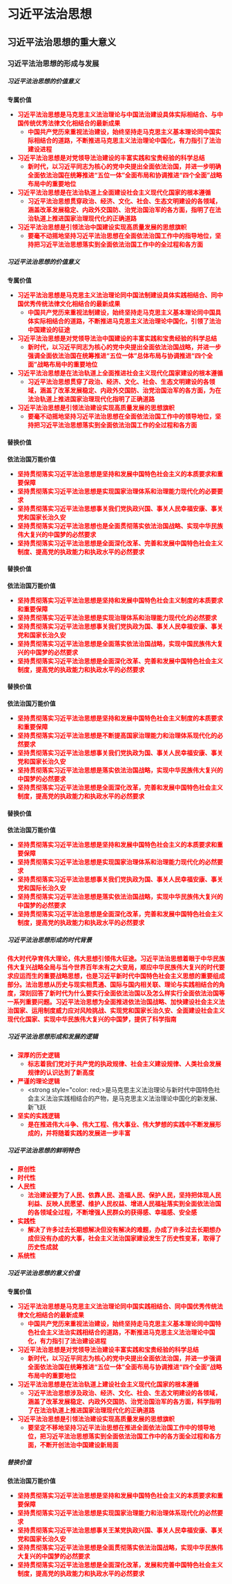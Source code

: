 # 习近平法治思想

## 习近平法治思想的重大意义

### 习近平法治思想的形成与发展

##### 习近平法治思想的价值意义
**专属价值**
- <strong style="color: red;">习近平法治思想是马克思主义法治理论与中国法治建设具体实际相结合、与中国传统优秀法律文化相结合的最新成果</strong>
  - <strong style="color: red;">中国共产党历来重视法治建设，始终坚持走马克思主义基本理论同中国实际相结合的道路，不断推进马克思主义法治理论中国化，有力指引了法治建设进程</strong>
- <strong style="color: red;">习近平法治思想是对党领导法治建设的丰富实践和宝贵经验的科学总结</strong>
  - <strong style="color: red;">新时代，以习近平同志为核心的党中央提出全面依法治国，并进一步明确全面依法治国在统筹推进“五位一体”全面布局和协调推进“四个全面”战略布局中的重要地位</strong>
- <strong style="color: red;">习近平法治思想是在法治轨道上全面建设社会主义现代化国家的根本遵循</strong>
  - <strong style="color: red;">习近平法治思想贯穿政治、经济、文化、社会、生态文明建设的各领域，涵盖改革发展稳定、内政外交国防、治党治国治军的各方面，指明了在法治轨道上推进国家治理现代化的正确道路</strong>
- <strong style="color: red;">习近平法治思想是引领法治中国建设实现高质量发展的思想旗帜</strong>
  - <strong style="color: red;">要毫不动摇地坚持习近平法治思想在全面依法治国工作中的指导地位，坚持把习近平法治思想落实到全面依法治国工作中的全过程和各方面</strong>

##### 习近平法治思想的价值意义
**专属价值**
- <strong style="color: red;">习近平法治思想是马克思主义法治理论同中国法制建设具体实践相结合、同中国优秀传统法律文化相结合的最新成果</strong>
  - <strong style="color: red;">中国共产党历来重视法制建设，始终坚持走马克思主义基本理论同中国具体实际相结合的道路，不断推进马克思主义法治理论中国化，引领了法治中国建设的征途</strong>
- <strong style="color: red;">习近平法治思想是对党领导法治中国建设的丰富实践和宝贵经验的科学总结</strong>
  - <strong style="color: red;">新时代，以习近平同志为核心的党中央提出全面依法治国战略，并进一步强调全面依法治国在统筹推进“五位一体”总体布局与协调推进“四个全面”战略布局中的重要地位</strong>
- <strong style="color: red;">习近平法治思想是在法治轨道上全面推进社会主义现代化国家建设的根本遵循</strong>
  - <strong style="color: red;">习近平法治思想贯穿了政治、经济、文化、社会、生态文明建设的各领域，涵盖了改革发展稳定、内政外交国防、治党治国治军的各方面，为在法治轨道上推进国家治理现代化指明了正确道路</strong>
- <strong style="color: red;">习近平法治思想是引领法治建设实现高质量发展的思想旗帜</strong>
  - <strong style="color: red;">要毫不动摇地坚持习近平法治思想在全面依法治国工作中的领导地位，坚持把习近平法治思想落实到全面依法治国工作的全过程和各方面</strong>

#### 替换价值
**依法治国万能价值**
- <strong style="color: red;">坚持贯彻落实习近平法治思想是坚持和发展中国特色社会主义的本质要求和重要保障</strong>
- <strong style="color: red;">坚持贯彻落实习近平法治思想是实现国家治理体系和治理能力现代化的必要要求</strong>
- <strong style="color: red;">坚持贯彻落实习近平法治思想事关我们党执政兴国、事关人民幸福安康、事关党和国家长治久安</strong>
- <strong style="color: red;">坚持贯彻落实习近平法治思想也是全面贯彻落实依法治国战略、实现中华民族伟大复兴的中国梦的必然要求</strong>
- <strong style="color: red;">坚持贯彻落实习近平法治思想是全面深化改革、完善和发展中国特色社会主义制度、提高党的执政能力和执政水平的必然要求</strong>

#### 替换价值
**依法治国万能价值**
- <strong style="color: red;">坚持贯彻落实习近平法治思想是坚持和发展中国特色社会主义制度的本质要求和重要保障</strong>
- <strong style="color: red;">坚持贯彻落实习近平法治思想是实现治理体系和治理能力现代化的必然要求</strong>
- <strong style="color: red;">坚持贯彻落实习近平法治思想事关我们党执政为国、事关人民幸福安康、事关党和国家长治久安</strong>
- <strong style="color: red;">坚持贯彻落实习近平法治思想是全面落实依法治国战略，实现中国民族伟大复兴的中国梦的必然要求</strong>
- <strong style="color: red;">坚持贯彻落实习近平法治思想是全面深化改革、完善和发展中国特色社会主义制度，提高党的执政能力和执政水平的必然要求</strong>

#### 替换价值
**依法治国万能价值**
- <strong style="color: red;">坚持贯彻落实习近平法治思想是坚持和发展中国特色社会主义制度的本质要求和重要保障</strong>
- <strong style="color: red;">坚持贯彻落实习近平法治思想是不断提高国家治理能力和治理体系现代化的必然要求</strong>
- <strong style="color: red;">坚持贯彻落实习近平法治思想事关我们党执政为国、事关人民幸福安康、事关党和国家长治久安</strong>
- <strong style="color: red;">坚持贯彻落实习近平法治思想是落实依法治国战略，实现中华民族伟大复兴的中国梦的必然要求</strong>
- <strong style="color: red;">坚持贯彻落实习近平法治思想是全面深化改革，完善和发展中国特色社会主义制度，提高党的执政能力和执政水平的必然要求</strong>

#### 替换价值
**依法治国万能价值**
- <strong style="color: red;">坚持贯彻落实习近平法治思想是坚持和发展中国特色社会主义的本质要求和重要保障</strong>
- <strong style="color: red;">坚持贯彻落实习近平法治思想是实现国家治理体系和治理能力现代化的必然要求</strong>
- <strong style="color: red;">坚持贯彻落实习近平法治思想事关我们党执政为国、事关人民幸福安康、事关党和国际长治久安</strong>
- <strong style="color: red;">坚持贯彻落实习近平法治思想是落实依法治国战略，实现中华民族伟大复兴的中国梦的必然要求</strong>
- <strong style="color: red;">坚持贯彻落实习近平法治思想是全面深化改革，完善和发展中国特色社会主义制度，提高党的执政能力和执政水平的必然要求</strong>

##### 习近平法治思想形成的时代背景
<strong style="color: red;">伟大时代孕育伟大理论，伟大思想引领伟大征途。习近平法治思想着眼于中华民族伟大复兴战略全局与当今世界百年未有之大变局，顺应中华民族伟大复兴的时代要求应运而生的重要战略思想，也是习近平新时代中国特色社会主义思想的重要组成部分。法治思想从历史与现实相贯通、国际与国内相关联、理论与实践相结合的角度，深刻回答了新时代为什么要实行全面依法治国以及怎么样实行全面依法治国等一系列重要问题。习近平法治思想为全面推进依法治国战略、加快建设社会主义法治国家、运用制度威力应对风险挑战、实现党和国家长治久安、全面建设社会主义现代化国家、实现中华民族伟大复兴的中国梦，提供了科学指南</strong>

##### 习近平法治思想形成和发展的逻辑
- <strong style="color: red;">深厚的历史逻辑</strong>
  - <strong style="color: red;">标志着我们党对于共产党的执政规律、社会主义建设规律、人类社会发展规律的认识达到了新高度</strong>
- <strong style="color: red;">严谨的理论逻辑</strong>
  - <strong style="color: red;>是马克思主义法治理论与新时代中国特色社会主义法治实践相结合的产物，是马克思主义法治理论中国化的新发展、新飞跃</strong>
- <strong style="color: red;">坚实的实践逻辑</strong>
  - <strong style="color: red;">是在推进伟大斗争、伟大工程、伟大事业、伟大梦想的实践中不断发展形成的，并将随着实践的发展进一步丰富</strong>

##### 习近平法治思想的鲜明特色
- <strong style="color: red;">原创性</strong>
- <strong style="color: red;">时代性</strong>
- <strong style="color: red;">人民性</strong>
  - <strong style="color: red;">法治建设要为了人民、依靠人民、造福人民、保护人民，坚持把体现人民利益、反映人民愿望、维护人民权益、增进人民福祉落实到全面依法治国的各领域全过程，不断增强人民群众的获得感、幸福感、安全感</strong>
- <strong style="color: red;">实践性</strong>
  - <strong style="color: red;">解决了许多过去长期想解决但没有解决的难题，办成了许多过去长期想办成但没有办成的大事，社会主义法治国家建设发生了历史性变革，取得了历史性成就</strong>
- <strong style="color: red;">系统性</strong>

##### 习近平法治思想的意义价值
**专属价值**
- <strong style="color: red;">习近平法治思想是马克思主义法治理论同中国实践相结合、同中国优秀传统法律文化相结合的最新成果</strong>
  - <strong style="color: red;">中国共产党历来重视法治建设，始终坚持走马克思主义基本理论同中国特色社会主义法治实践相结合的道路，不断推进马克思主义法治理论中国化，有力指引了法治建设进程</strong>
- <strong style="color: red;">习近平法治思想是对党领导法治建设丰富实践和宝贵经验的科学总结</strong>
  - <strong style="color: red;">新时代，以习近平同志为核心的党中央提出全面依法治国，并进一步强调全面依法治国在统筹推进“五位一体”全面布局与协调推进“四个全面”战略布局中的重要地位</strong>
- <strong style="color: red;">习近平法治思想是在法治轨道上建设社会主义现代化国家的根本遵循</strong>
  - <strong style="color: red;">习近平法治思想涉及政治、经济、文化、社会、生态文明建设的各领域，涵盖了改革发展稳定、内政外交国防、治党治国治军的各方面，科学指明了在法治轨道上推进国家治理现代化的正确道路</strong>
- <strong style="color: red;">习近平法治思想是引领法治建设实现高质量发展的思想旗帜</strong>
  - <strong style="color: red;">要坚定不移地坚持习近平法治思想在推进全面依法治国工作中的领导地位，把习近平法治思想落实到全面依法治国工作中的各方面全过程和各方面，不断开创法治中国建设新局面</strong>

##### 替换价值
**依法治国万能价值**
- <strong style="color: red;">坚持贯彻落实习近平法治思想是坚持和发展中国特色社会主义的本质要求和重要保障</strong>
- <strong style="color: red;">坚持贯彻落实习近平法治思想是实现国家治理能力和治理体系现代化的必然要求</strong>
- <strong style="color: red;">坚持贯彻落实习近平法治思想事关王某党执政兴国、事关人民幸福安康、事关党和国家长治久安</strong>
- <strong style="color: red;">坚持贯彻落实习近平法治思想是全面贯彻落实依法治国战略，实现中华民族伟大复兴的中国梦的必然要求</strong>
- <strong style="color: red;">坚持贯彻落实习近平法治思想是全面深化改革，发展和完善中国特色社会主义制度，提高党的执政能力和执政水平的必然要求</strong>
